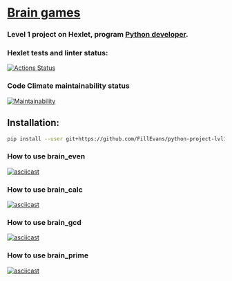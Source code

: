 # [Brain games](https://ru.hexlet.io/programs/python/projects/49)

### Level 1 project on Hexlet, program [Python developer](https://ru.hexlet.io/programs/python).


### Hexlet tests and linter status:
[![Actions Status](https://github.com/FillEvans/python-project-49/workflows/hexlet-check/badge.svg)](https://github.com/FillEvans/python-project-49/actions)

### Code Climate maintainability status
[![Maintainability](https://api.codeclimate.com/v1/badges/fe0ecd00b775309f6b76/maintainability)](https://codeclimate.com/github/FillEvans/python-project-49/maintainability)

## Installation:

```sh
pip install --user git+https://github.com/FillEvans/python-project-lvl1.git
```

### How to use brain_even
[![asciicast](https://asciinema.org/a/FSG0qqtTbeZyXlRrs2nYRn3Mq.svg)](https://asciinema.org/a/FSG0qqtTbeZyXlRrs2nYRn3Mq)
### How to use brain_calc
[![asciicast](https://asciinema.org/a/YncF11rQ1YS5O7IylhRe3VMMu.svg)](https://asciinema.org/a/YncF11rQ1YS5O7IylhRe3VMMu)
### How to use brain_gcd
[![asciicast](https://asciinema.org/a/9YniWwAnQZWvZxxtYLigL2Xc5.svg)](https://asciinema.org/a/9YniWwAnQZWvZxxtYLigL2Xc5)
### How to use brain_prime
[![asciicast](https://asciinema.org/a/7g91Bj8LVubcJr1GhYgjPc0hp.svg)](https://asciinema.org/a/7g91Bj8LVubcJr1GhYgjPc0hp)
